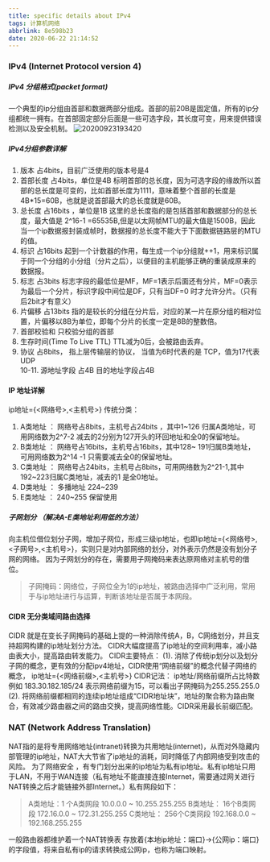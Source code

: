 ```yaml
---
title: specific details about IPv4
tags: 计算机网络
abbrlink: 8e598b23
date: 2020-06-22 21:14:52
---
```


### IPv4 (Internet Protocol version 4)
 <!-- more -->
##### IPv4 分组格式(packet format)
一个典型的ip分组由首部和数据两部分组成。首部的前20B是固定值，所有的ip分组都统一拥有。在首部固定部分后面是一些可选字段，其长度可变，用来提供错误检测以及安全机制。
![20200923193420](https://deniffer-picbed.oss-cn-shenzhen.aliyuncs.com/img/20200923193420.png)
##### IPv4分组参数详解
1. 版本 占4bits，目前广泛使用的版本号是4
2. 首部长度 占4bits，单位是4B 标明首部的总长度，因为可选字段的缘故所以首部的总长度是可变的，比如首部长度为1111，意味着整个首部的长度是4B*15=60B，也就是说首部最大的总长度就是60B。
3. 总长度 占16bits ，单位是1B 这里的总长度指的是包括首部和数据部分的总长度，最大值是 2^16-1 =65535B,但是以太网帧MTU的最大值是1500B，因此当一个ip数据报封装成帧时，数据报的总长度不能大于下面数据链路层的MTU的值。
4. 标识 占16bits 起到一个计数器的作用，每生成一个ip分组就++1，用来标识属于同一个分组的小分组（分片之后），以便目的主机能够正确的重装成原来的数据报。
5. 标志 占3bits 标志字段的最低位是MF，MF=1表示后面还有分片，MF=0表示为最后一个分片，标识字段中间位是DF，只有当DF=0 时才允许分片。（只有后2bit才有意义）
6. 片偏移 占13bits 指的是较长的分组在分片后，对应的某一片在原分组的相对位置，片偏移以8B为单位，即每个分片的长度一定是8B的整数倍。
7. 首部校验和 只校验分组的首部
8. 生存时间(Time To Live TTL) TTL减为0后，会被路由丢弃。
9. 协议 占8bits， 指上层传输层的协议， 当值为6时代表的是 TCP，值为17代表 UDP <br>
10-11. 源地址字段 占4B 目的地址字段占4B

#### IP 地址详解 
ip地址={<网络号>,<主机号>}
传统分类： 
1. A类地址 ： 网络号占8bits，主机号占24bits ，其中1\~126 归属A类地址，可用网络数为2^7-2 减去的2分别为127开头的环回地址和全0的保留地址。
2. B类地址 ： 网络号占16bits，主机号占16bits，其中128\~
191归属B类地址，可用网络数为2^14 -1 只需要减去全0的保留地址。
3. C类地址 ： 网络号占24bits，主机号占8bits，可用网络数为2^21-1,其中192\~223归属C类地址，减去的1 是全0地址。
4. D类地址 ： 多播地址 224\~239
5. E类地址 ： 240\~255 保留使用

##### 子网划分 （解决A-E类地址利用低的方法）
向主机位借位划分子网，增加子网位，形成三级ip地址，也即ip地址={<网络号>,<子网号>,<主机号>}，实则只是对内部网络的划分，对外表示仍然是没有划分子网的网络。
因为子网划分的存在，需要用子网掩码来表达原网络对主机号的借位。
>子网掩码：网络位，子网位全为1的ip地址，被路由选择中广泛利用，常用于与ip地址进行与运算，判断该地址是否属于本网段。

#### CIDR 无分类域间路由选择
CIDR 就是在变长子网掩码的基础上提的一种消除传统A，B，C网络划分，并且支持超网构建的ip地址划分方法。 CIDR大幅度提高了ip地址的空间利用率，减小路由表大小，提高路由转发能力。
CIDR主要特点：
(1). 消除了传统ip划分以及划分子网的概念，更有效的分配ipv4地址，CIDR使用“网络前缀”的概念代替子网络的概念， ip地址={<网络前缀>,<主机号>}
CIDR记法： ip地址/网络前缀所占比特数 例如 183.30.182.185/24  表示网络前缀为15，可以看出子网掩码为255.255.255.0
(2). 将网络前缀都相同的连续ip地址组成“CIDR地址块”，地址的聚合称为路由聚合，有效减少路由器之间的路由交换，提高网络性能。CIDR采用最长前缀匹配。




### NAT (Network Address Translation)
NAT指的是将专用网络地址(intranet)转换为共用地址(internet)，从而对外隐藏内部管理的ip地址，NAT大大节省了ip地址的消耗，同时降低了内部网络受到攻击的风险。
为了网络安全 ，有专门划分出来的ip地址为私有ip地址。私有ip地址只用于LAN，不用于WAN连接（私有地址不能直接连接Internet，需要通过网关进行NAT转换之后才能链接外部Internet。）私有网段如下：
> A类地址：1 个A类网段 10.0.0.0 ~ 10.255.255.255
B类地址： 16个B类网段 172.16.0.0 ~ 172.31.255.255
C类地址： 256个C类网段 192.168.0.0 ~ 192.168.255.255

一般路由器都维护着一个NAT转换表 存放着{本地ip地址：端口}->{公网ip：端口}的字段值，将来自私有ip的请求转换成公网ip，也称为端口映射。